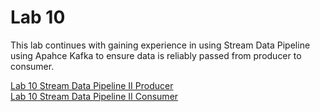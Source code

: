 # Lab 10

This lab continues with gaining experience in using Stream Data Pipeline using Apahce Kafka to ensure data is reliably passed from producer to consumer.

[Lab 10 Stream Data Pipeline II Producer](./lab10_1%20stream_data_pipeline_2_producer.md)\
[Lab 10 Stream Data Pipeline II Consumer](./lab10_2%20stream_data_pipeline_2_consumer.md)
